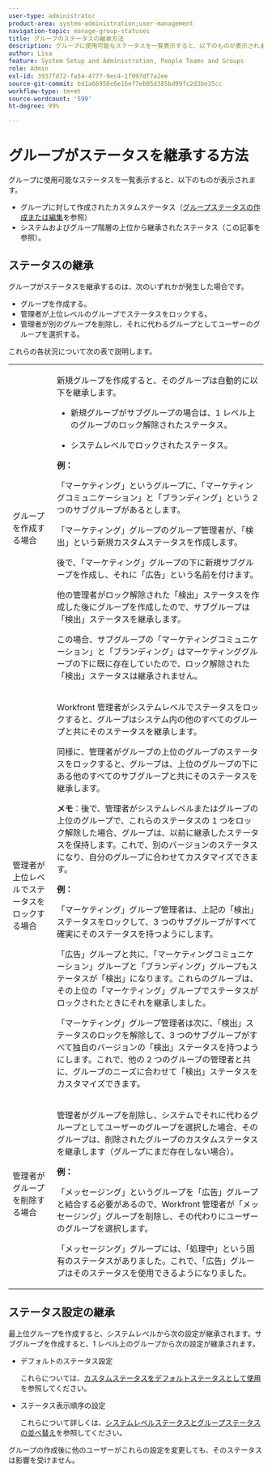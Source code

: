 ```yaml
---
user-type: administrator
product-area: system-administration;user-management
navigation-topic: manage-group-statuses
title: グループのステータスの継承方法
description: グループに使用可能なステータスを一覧表示すると、以下のものが表示されます。
author: Lisa
feature: System Setup and Administration, People Teams and Groups
role: Admin
exl-id: 3937fd72-fa54-4777-9ec4-1f097df7a2ee
source-git-commit: bd1a66950c6e16ef7eb05d385bd99fc2d3be35cc
workflow-type: tm+mt
source-wordcount: '599'
ht-degree: 99%

---
```


# グループがステータスを継承する方法

グループに使用可能なステータスを一覧表示すると、以下のものが表示されます。

* グループに対して作成されたカスタムステータス（[グループステータスの作成または編集](../../../administration-and-setup/manage-groups/manage-group-statuses/create-or-edit-a-group-status.md)を参照）
* システムおよびグループ階層の上位から継承されたステータス（この記事を参照）。

## ステータスの継承

グループがステータスを継承するのは、次のいずれかが発生した場合です。

* グループを作成する。
* 管理者が上位レベルのグループでステータスをロックする。
* 管理者が別のグループを削除し、それに代わるグループとしてユーザーのグループを選択する。

これらの各状況について次の表で説明します。

<table style="table-layout:auto"> 
 <col> 
 <col> 
 <tbody> 
  <tr> 
   <td role="rowheader">グループを作成する場合</td> 
   <td> <p>新規グループを作成すると、そのグループは自動的に以下を継承します。</p> 
    <ul> 
     <li>新規グループがサブグループの場合は、1 レベル上のグループのロック解除されたステータス。</li> 
    </ul> 
    <ul> 
     <li>システムレベルでロックされたステータス。</li> 
    </ul> 
     <b>例：</b></span></span> 
     <p>「マーケティング」というグループに、「マーケティングコミュニケーション」と「ブランディング」という 2 つのサブグループがあるとします。</p> 
     <p>「マーケティング」グループのグループ管理者が、「検出」という新規カスタムステータスを作成します。</p> 
     <p>後で、「マーケティング」グループの下に新規サブグループを作成し、それに「広告」という名前を付けます。</p> 
     <p>他の管理者がロック解除された「検出」ステータスを作成した後にグループを作成したので、サブグループは「検出」ステータスを継承します。</p> 
     <p>この場合、サブグループの「マーケティングコミュニケーション」と「ブランディング」はマーケティンググループの下に既に存在していたので、ロック解除された「検出」ステータスは継承されません。</p> 
    </div> </td> 
  </tr> 
  <tr> 
   <td role="rowheader">管理者が上位レベルでステータスをロックする場合</td> 
   <td> <p>Workfront 管理者がシステムレベルでステータスをロックすると、グループはシステム内の他のすべてのグループと共にそのステータスを継承します。</p> <p>同様に、管理者がグループの上位のグループのステータスをロックすると、グループは、上位のグループの下にある他のすべてのサブグループと共にそのステータスを継承します。</p> <p><b>メモ</b>：後で、管理者がシステムレベルまたはグループの上位のグループで、これらのステータスの 1 つをロック解除した場合、グループは、以前に継承したステータスを保持します。これで、別のバージョンのステータスになり、自分のグループに合わせてカスタマイズできます。</p> 
    <p><b>例：</b></p>
    <p>「マーケティング」グループ管理者は、上記の「検出」ステータスをロックして、3 つのサブグループがすべて確実にそのステータスを持つようにします。</p> 
    <p>「広告」グループと共に、「マーケティングコミュニケーション」グループと「ブランディング」グループもステータスが「検出」になります。これらのグループは、その上位の「マーケティング」グループでステータスがロックされたときにそれを継承しました。</p> 
    <p>「マーケティング」グループ管理者は次に、「検出」ステータスのロックを解除して、3 つのサブグループがすべて独自のバージョンの「検出」ステータスを持つようにします。これで、他の 2 つのグループの管理者と共に、グループのニーズに合わせて「検出」ステータスをカスタマイズできます。</p> 
  </td> 
  </tr> 
  <tr> 
   <td role="rowheader">管理者がグループを削除する場合</td> 
   <td> <p>管理者がグループを削除し、システムでそれに代わるグループとしてユーザーのグループを選択した場合、そのグループは、削除されたグループのカスタムステータスを継承します（グループにまだ存在しない場合）。</p> 
   <p><b>例： </b></p>
     <p>「メッセージング」というグループを「広告」グループと結合する必要があるので、Workfront 管理者が「メッセージング」グループを削除し、その代わりにユーザーのグループを選択します。</p> 
     <p>「メッセージング」グループには、「処理中」という固有のステータスがありました。これで、「広告」グループはそのステータスを使用できるようになりました。</p> 
    </div> </td> 
  </tr> 
 </tbody> 
</table>

## ステータス設定の継承

最上位グループを作成すると、システムレベルから次の設定が継承されます。サブグループを作成すると、1 レベル上のグループから次の設定が継承されます。

* デフォルトのステータス設定

  これらについては、[カスタムステータスをデフォルトステータスとして使用](../../../administration-and-setup/customize-workfront/creating-custom-status-and-priority-labels/use-custom-statuses-as-default-statuses.md)を参照してください。

* ステータス表示順序の設定

  これらについて詳しくは、[システムレベルステータスとグループステータスの並べ替え](../../../administration-and-setup/customize-workfront/creating-custom-status-and-priority-labels/reorder-system-statuses.md)を参照してください。

グループの作成後に他のユーザーがこれらの設定を変更しても、そのステータスは影響を受けません。

